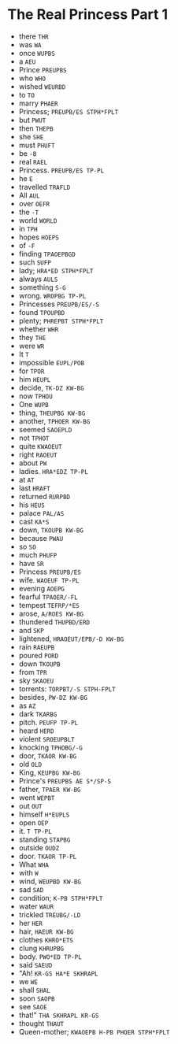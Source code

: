 # The Real Princess Part 1

* there `THR`
* was `WA`
* once `WUPBS`
* a `AEU`
* Prince `PREUPBS`
* who `WHO`
* wished `WEURBD`
* to `TO`
* marry `PHAER`
* Princess; `PREUPB/ES STPH*FPLT`
* but `PWUT`
* then `THEPB`
* she `SHE`
* must `PHUFT`
* be `-B`
* real `RAEL`
* Princess. `PREUPB/ES TP-PL`
* he `E`
* travelled `TRAFLD`
* All `AUL`
* over `OEFR`
* the `-T`
* world `WORLD`
* in `TPH`
* hopes `HOEPS`
* of `-F`
* finding `TPAOEPBGD`
* such `SUFP`
* lady; `HRA*ED STPH*FPLT`
* always `AULS`
* something `S-G`
* wrong. `WROPBG TP-PL`
* Princesses `PREUPB/ES/-S`
* found `TPOUPBD`
* plenty; `PHREPBT STPH*FPLT`
* whether `WHR`
* they `THE`
* were `WR`
* It `T`
* impossible `EUPL/POB`
* for `TPOR`
* him `HEUPL`
* decide, `TK-DZ KW-BG`
* now `TPHOU`
* One `WUPB`
* thing, `THEUPBG KW-BG`
* another, `TPHOER KW-BG`
* seemed `SAOEPLD`
* not `TPHOT`
* quite `KWAOEUT`
* right `RAOEUT`
* about `PW`
* ladies. `HRA*EDZ TP-PL`
* at `AT`
* last `HRAFT`
* returned `RURPBD`
* his `HEUS`
* palace `PAL/AS`
* cast `KA*S`
* down, `TKOUPB KW-BG`
* because `PWAU`
* so `SO`
* much `PHUFP`
* have `SR`
* Princess `PREUPB/ES`
* wife. `WAOEUF TP-PL`
* evening `AOEPG`
* fearful `TPAOER/-FL`
* tempest `TEFRP/*ES`
* arose, `A/ROES KW-BG`
* thundered `THUPBD/ERD`
* and `SKP`
* lightened, `HRAOEUT/EPB/-D KW-BG`
* rain `RAEUPB`
* poured `PORD`
* down `TKOUPB`
* from `TPR`
* sky `SKAOEU`
* torrents: `TORPBT/-S STPH-FPLT`
* besides, `PW-DZ KW-BG`
* as `AZ`
* dark `TKARBG`
* pitch. `PEUFP TP-PL`
* heard `HERD`
* violent `SROEUPBLT`
* knocking `TPHOBG/-G`
* door, `TKAOR KW-BG`
* old `OLD`
* King, `KEUPBG KW-BG`
* Prince's `PREUPBS AE S*/SP-S`
* father, `TPAER KW-BG`
* went `WEPBT`
* out `OUT`
* himself `H*EUPLS`
* open `OEP`
* it. `T TP-PL`
* standing `STAPBG`
* outside `OUDZ`
* door. `TKAOR TP-PL`
* What `WHA`
* with `W`
* wind, `WEUPBD KW-BG`
* sad `SAD`
* condition; `K-PB STPH*FPLT`
* water `WAUR`
* trickled `TREUBG/-LD`
* her `HER`
* hair, `HAEUR KW-BG`
* clothes `KHRO*ETS`
* clung `KHRUPBG`
* body. `PWO*ED TP-PL`
* said `SAEUD`
* "Ah! `KR-GS HA*E SKHRAPL`
* we `WE`
* shall `SHAL`
* soon `SAOPB`
* see `SAOE`
* that!" `THA SKHRAPL KR-GS`
* thought `THAUT`
* Queen-mother; `KWAOEPB H-PB PHOER STPH*FPLT`
